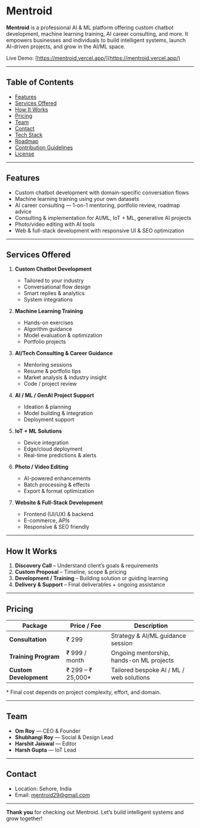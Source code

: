 # Mentroid

**Mentroid** is a professional AI & ML platform offering custom chatbot development, machine learning training, AI career consulting, and more. It empowers businesses and individuals to build intelligent systems, launch AI-driven projects, and grow in the AI/ML space.

Live Demo: [https://mentroid.vercel.app/](https://mentroid.vercel.app/)

---

## Table of Contents

- [Features](#features)  
- [Services Offered](#services-offered)  
- [How It Works](#how-it-works)  
- [Pricing](#pricing)  
- [Team](#team)  
- [Contact](#contact)  
- [Tech Stack](#tech-stack)  
- [Roadmap](#roadmap)  
- [Contribution Guidelines](#contribution-guidelines)  
- [License](#license)  

---

## Features

- Custom chatbot development with domain-specific conversation flows  
- Machine learning training using your own datasets  
- AI career consulting — 1-on-1 mentoring, portfolio review, roadmap advice  
- Consulting & implementation for AI/ML, IoT + ML, generative AI projects  
- Photo/video editing with AI tools  
- Web & full-stack development with responsive UI & SEO optimization  

---

## Services Offered

1. **Custom Chatbot Development**  
   - Tailored to your industry  
   - Conversational flow design  
   - Smart replies & analytics  
   - System integrations  

2. **Machine Learning Training**  
   - Hands-on exercises  
   - Algorithm guidance  
   - Model evaluation & optimization  
   - Portfolio projects  

3. **AI/Tech Consulting & Career Guidance**  
   - Mentoring sessions  
   - Resume & portfolio tips  
   - Market analysis & industry insight  
   - Code / project review  

4. **AI / ML / GenAI Project Support**  
   - Ideation & planning  
   - Model building & integration  
   - Deployment support  

5. **IoT + ML Solutions**  
   - Device integration  
   - Edge/cloud deployment  
   - Real-time predictions & alerts  

6. **Photo / Video Editing**  
   - AI-powered enhancements  
   - Batch processing & effects  
   - Export & format optimization  

7. **Website & Full-Stack Development**  
   - Frontend (UI/UX) & backend  
   - E-commerce, APIs  
   - Responsive & SEO friendly  

---

## How It Works

1. **Discovery Call** – Understand client’s goals & requirements  
2. **Custom Proposal** – Timeline, scope & pricing  
3. **Development / Training** – Building solution or guiding learning  
4. **Delivery & Support** – Final deliverables + ongoing assistance  

---

## Pricing

| Package                 | Price / Fee                         | Description |
|--------------------------|-----------------------------------------|-------------|
| **Consultation**        | ₹ 299                                  | Strategy & AI/ML guidance session |
| **Training Program**     | ₹ 999 / month                          | Ongoing mentorship, hands-on ML projects |
| **Custom Development**   | ₹ 299 – ₹ 25,000*                      | Tailored bespoke AI / ML / web solutions |

\* Final cost depends on project complexity, effort, and domain.

---

## Team

- **Om Roy** — CEO & Founder  
- **Shubhangi Roy** — Social & Design Lead  
- **Harshit Jaiswal** — Editor  
- **Harsh Gupta** — IoT Lead  

---

## Contact

- Location: Sehore, India  
- Email: mentroid29@gmail.com  

---

**Thank you** for checking out Mentroid. Let’s build intelligent systems and grow together!  

